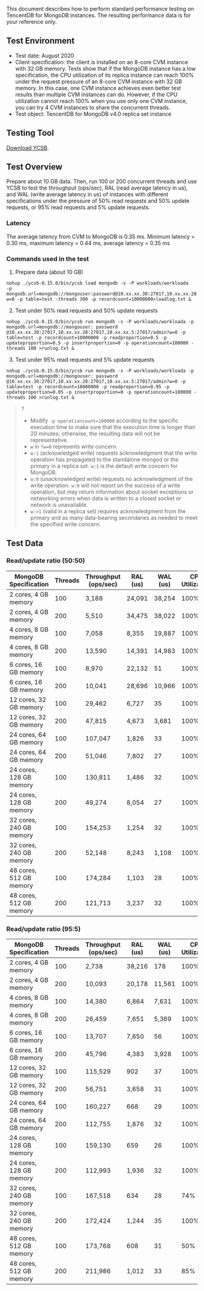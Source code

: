 This document describes how to perform standard performance testing on TencentDB for MongoDB instances. The resulting performance data is for your reference only.

## Test Environment
- Test date: August 2020
- Client specification: the client is installed on an 8-core CVM instance with 32 GB memory. Tests show that if the MongoDB instance has a low specification, the CPU utilization of its replica instance can reach 100% under the request pressure of an 8-core CVM instance with 32 GB memory. In this case, one CVM instance achieves even better test results than multiple CVM instances can do. However, if the CPU utilization cannot reach 100% when you use only one CVM instance, you can try 4 CVM instances to share the concurrent threads.
- Test object: TencentDB for MongoDB v4.0 replica set instance

## Testing Tool
[Download YCSB](https://github.com/brianfrankcooper/YCSB).

## Test Overview
Prepare about 10 GB data. Then, run 100 or 200 concurrent threads and use YCSB to test the throughput (ops/sec), RAL (read average latency in us), and WAL (write average latency in us) of instances with different specifications under the pressure of 50% read requests and 50% update requests, or 95% read requests and 5% update requests.

### Latency
The average latency from CVM to MongoDB is 0.35 ms.
Minimum latency = 0.30 ms, maximum latency = 0.44 ms, average latency = 0.35 ms

### Commands used in the test
1. Prepare data (about 10 GB)
```
nohup ./ycsb-0.15.0/bin/ycsb load mongodb -s -P workloads/workloada
-p mongodb.url=mongodb://mongouser:password@10.xx.xx.30:27017,10.xx.xx.28:27017,10.xx.xx.5:27017/admin?w=0 -p table=test -threads 300 -p recordcount=10000000>loadlog.txt &
```


2. Test under 50% read requests and 50% update requests
```
nohup ./ycsb-0.15.0/bin/ycsb run mongodb -s -P workloads/workloada -p mongodb.url=mongodb://mongouser: password @10.xx.xx.30:27017,10.xx.xx.28:27017,10.xx.xx.5:27017/admin?w=0 -p table=test -p recordcount=10000000 -p readproportion=0.5 -p updateproportion=0.5 -p insertproportion=0 -p operationcount=100000 -threads 100 >runlog.txt &
```


3. Test under 95% read requests and 5% update requests
```
nohup ./ycsb-0.15.0/bin/ycsb run mongodb -s -P workloads/workloada -p mongodb.url=mongodb://mongouser: password @10.xx.xx.30:27017,10.xx.xx.28:27017,10.xx.xx.5:27017/admin?w=0 -p table=test -p recordcount=10000000 -p readproportion=0.95 -p updateproportion=0.05 -p insertproportion=0 -p operationcount=100000 -threads 100 >runlog.txt &
```


>?
>- Modify `-p operationcount=100000` according to the specific execution time to make sure that the execution time is longer than 20 minutes; otherwise, the resulting data will not be representative.
>- `w` in `?w=0` represents write concern.
>  - `w:1` (acknowledged write) requests acknowledgment that the write operation has propagated to the standalone mongod or the primary in a replica set. `w:1` is the default write concern for MongoDB.
>  - `w:0` (unacknowledged write) requests no acknowledgment of the write operation. `w:0` will not report on the success of a write operation, but may return information about socket exceptions or networking errors when data is written to a closed socket or network is unavailable.
>  - `w:>1` (valid in a replica set) requires acknowledgment from the primary and as many data-bearing secondaries as needed to meet the specified write concern.

## Test Data
### Read/update ratio (50:50)

|  MongoDB Specification      | Threads | Throughput (ops/sec) | RAL (us) | WAL (us)  | CPU Utilization |
| ------- | ------- | ------------------- | ------- | ------- | --------- |
| 2 cores, 4 GB memory    | 100     | 3,188                | 24,091   | 38,254   | 100%      |
| 2 cores, 4 GB memory    | 200     | 5,510                | 34,475   | 38,022   | 100%      |
| 4 cores, 8 GB memory    | 100     | 7,058                | 8,355    | 19,887   | 100%      |
| 4 cores, 8 GB memory        | 200     | 13,590               | 14,391   | 14,983   | 100%      |
| 6 cores, 16 GB memory   | 100     | 8,970                | 22,132   | 51      | 100%      |
| 6 cores, 16 GB memory        | 200     | 10,041               | 28,696   | 10,966   | 100%      |
| 12 cores, 32 GB memory  | 100     | 29,462               | 6,727    | 35      | 100%      |
| 12 cores, 32 GB memory      | 200     | 47,815               | 4,673    | 3,681    | 100%      |
| 24 cores, 64 GB memory  | 100     | 107,047              | 1,826    | 33      | 100%      |
| 24 cores, 64 GB memory       | 200     | 51,046               | 7,802    | 27      | 100%      |
| 24 cores, 128 GB memory | 100     | 130,811              | 1,486    | 32      | 100%      |
| 24 cores, 128 GB memory       | 200     | 49,274               | 8,054    | 27      | 100%      |
| 32 cores, 240 GB memory | 100     | 154,253              | 1,254    | 32      | 100%      |
| 32 cores, 240 GB memory        | 200     | 52,148               | 8,243    | 1,108    | 100%      |
| 48 cores, 512 GB memory | 100     | 174,284              | 1,103    | 28      | 100%      |
| 48 cores, 512 GB memory       | 200     | 121,713              | 3,237    | 32      | 100%      |

### Read/update ratio (95:5)

|  MongoDB Specification      | Threads | Throughput (ops/sec) | RAL (us) | WAL (us)  | CPU Utilization |
| ------- | ------- | ------------------- | ------- | ------- | --------- |
| 2 cores, 4 GB memory    | 100     | 2,738                | 38,216   | 178     | 100%      |
| 2 cores, 4 GB memory       | 200     | 10,093               | 20,178   | 11,561   | 100%      |
| 4 cores, 8 GB memory    | 100     | 14,380               | 6,864    | 7,631    | 100%      |
| 4 cores, 8 GB memory        | 200     | 26,459               | 7,651    | 5,369    | 100%      |
| 6 cores, 16 GB memory   | 100     | 13,707               | 7,650    | 56      | 100%      |
|  6 cores, 16 GB memory       | 200     | 45,796               | 4,383    | 3,928    | 100%      |
| 12 cores, 32 GB memory  | 100     | 115,529              | 902     | 37      | 100%      |
| 12 cores, 32 GB memory       | 200     | 56,751               | 3,658    | 31      | 100%      |
| 24 cores, 64 GB memory  | 100     | 160,227              | 668     | 29      | 100%      |
| 24 cores, 64 GB memory        | 200     | 112,755              | 1,876    | 32      | 100%      |
| 24 cores, 128 GB memory | 100     | 159,130              | 659     | 26      | 100%      |
| 24 cores, 128 GB memory       | 200     | 112,993              | 1,936    | 32      | 100%      |
| 32 cores, 240 GB memory | 100     | 167,518              | 634     | 28      | 74%       |
| 32 cores, 240 GB memory        | 200     | 172,424              | 1,244    | 35      | 100%      |
| 48 cores, 512 GB memory | 100     | 173,768              | 608     | 31      | 50%       |
| 48 cores, 512 GB memory       | 200     | 211,986              | 1,012    | 33      | 85%       |

